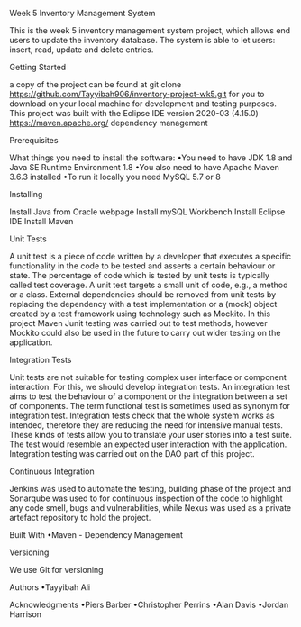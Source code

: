Week 5 Inventory Management System

This is the week 5 inventory management system project, which allows end users to update the inventory database. 
The system is able to let users: insert, read, update and delete entries. 

Getting Started

a copy of the project can be found at git clone https://github.com/Tayyibah906/inventory-project-wk5.git
for you to download on your local machine for development and testing purposes. 
This project was built with the Eclipse IDE version 2020-03 (4.15.0)
https://maven.apache.org/ dependency management

Prerequisites

What things you need to install the software:
•You need to have JDK 1.8 and Java SE Runtime Environment 1.8
•You also need to have Apache Maven 3.6.3 installed
•To run it locally you need MySQL 5.7 or 8


Installing

Install Java from Oracle webpage
Install mySQL Workbench
Install Eclipse IDE 
Install Maven


Unit Tests

A unit test is a piece of code written by a developer that executes a specific functionality in the code to be tested and asserts a certain behaviour or state. The percentage of code which is tested by unit tests is typically called test coverage. A unit test targets a small unit of code, e.g., a method or a class. 
External dependencies should be removed from unit tests by replacing the dependency with a test implementation or a (mock) object created by a test framework using technology such as Mockito. In this project Maven Junit testing was carried out to test methods, however Mockito could also be used in the future to carry out wider testing on the application.

Integration Tests

Unit tests are not suitable for testing complex user interface or component interaction. For this, we should develop integration tests. An integration test aims to test the behaviour of a component or the integration between a set of components. The term functional test is sometimes used as synonym for integration test. Integration tests check that the whole system works as intended, therefore they are reducing the need for intensive manual tests.
These kinds of tests allow you to translate your user stories into a test suite. The test would resemble an expected user interaction with the application. Integration testing was carried out on the DAO part of this project. 

Continuous Integration 

Jenkins was used to automate the testing, building phase of the project and Sonarqube was used to for continuous inspection of the code to highlight any code smell, bugs and vulnerabilities, while Nexus was used as a private artefact repository to hold the project. 


Built With
•Maven - Dependency Management

Versioning

We use Git for versioning

Authors
•Tayyibah Ali

Acknowledgments
•Piers Barber
•Christopher Perrins
•Alan Davis
•Jordan Harrison

